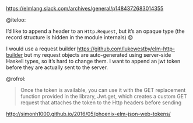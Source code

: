 https://elmlang.slack.com/archives/general/p1484372683014355

@iteloo:

I’d like to append a header to an `Http.Request`, but it’s an opaque type (the record structure is hidden in the module internals) :disappointed:


I would use a request builder https://github.com/lukewestby/elm-http-builder  but my request objects are auto-generated using server-side Haskell types, so it’s hard to change them. I want to append an jwt token before they are actually sent to the server.

@rofrol:

>Once the token is available, you can use it with the GET replacement function provided in the library, Jwt.get, which creates a custom GET request that attaches the token to the Http headers before sending

http://simonh1000.github.io/2016/05/phoenix-elm-json-web-tokens/
